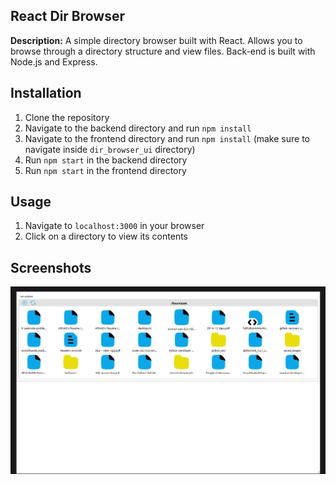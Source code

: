 ## React Dir Browser

**Description:** A simple directory browser built with React. Allows you to browse through a directory structure and view files. Back-end is built with Node.js and Express.

## Installation

1. Clone the repository
2. Navigate to the backend directory and run `npm install`
3. Navigate to the frontend directory and run `npm install` (make sure to navigate inside `dir_browser_ui` directory)
4. Run `npm start` in the backend directory
5. Run `npm start` in the frontend directory

## Usage

1. Navigate to `localhost:3000` in your browser
2. Click on a directory to view its contents

## Screenshots

![Screenshot 1](.images/dir_browser_ui.png)
